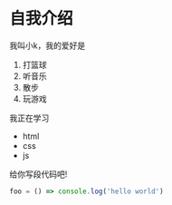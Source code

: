 # 自我介绍

我叫小k，我的爱好是  
1. 打篮球
2. 听音乐
3. 散步
4. 玩游戏  


我正在学习  
* html
* css
* js

给你写段代码吧!  

```javascript
foo = () => console.log('hello world')
```
